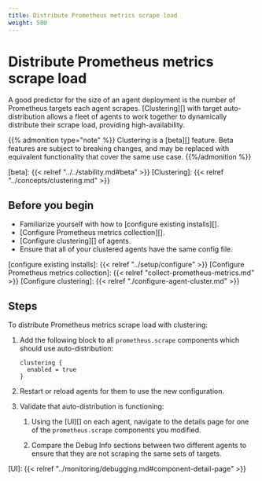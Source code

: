 ```yaml
---
title: Distribute Prometheus metrics scrape load
weight: 500
---
```


# Distribute Prometheus metrics scrape load

A good predictor for the size of an agent deployment is the number of
Prometheus targets each agent scrapes. [Clustering][] with target
auto-distribution allows a fleet of agents to work together to dynamically
distribute their scrape load, providing high-availability.

{{% admonition type="note" %}}
Clustering is a [beta][] feature. Beta features are subject to breaking
changes, and may be replaced with equivalent functionality that cover the same
use case.
{{%/admonition %}}

[beta]: {{< relref "../../stability.md#beta" >}}
[Clustering]: {{< relref "../concepts/clustering.md" >}}

## Before you begin

- Familiarize yourself with how to [configure existing installs][].
- [Configure Prometheus metrics collection][].
- [Configure clustering][] of agents.
- Ensure that all of your clustered agents have the same config file.

[configure existing installs]: {{< relref "../setup/configure" >}}
[Configure Prometheus metrics collection]: {{< relref "collect-prometheus-metrics.md" >}}
[Configure clustering]: {{< relref "./configure-agent-cluster.md" >}}

## Steps

To distribute Prometheus metrics scrape load with clustering:

1. Add the following block to all `prometheus.scrape` components which
   should use auto-distribution:

   ```river
   clustering {
     enabled = true
   }
   ```

2. Restart or reload agents for them to use the new configuration.

3. Validate that auto-distribution is functioning:

   1. Using the [UI][] on each agent, navigate to the details page for one of
      the `prometheus.scrape` components you modified.

   2. Compare the Debug Info sections between two different agents to ensure
      that they are not scraping the same sets of targets.

[UI]: {{< relref "../monitoring/debugging.md#component-detail-page" >}}
